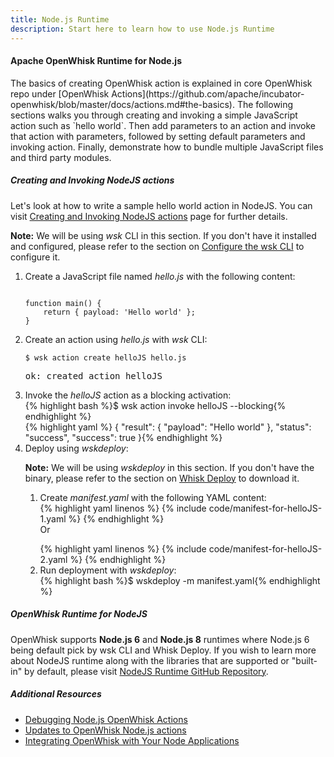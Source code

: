 ```yaml
---
title: Node.js Runtime
description: Start here to learn how to use Node.js Runtime
---
```


<main id="doc">
    <div class="content">
        <a class="indexable" id="nodejs"></a>
        <h4>Apache OpenWhisk Runtime for Node.js</h4>
        <p>The basics of creating OpenWhisk action is explained in core OpenWhisk repo under
        [OpenWhisk Actions](https://github.com/apache/incubator-openwhisk/blob/master/docs/actions.md#the-basics).
        The following sections walks you through creating and invoking a simple JavaScript action such as `hello world`.
        Then add parameters to an action and invoke that action with parameters, followed by setting default parameters and invoking action.
        Finally, demonstrate how to bundle multiple JavaScript files and third party modules.</p>
        <a class="indexable" id="nodejs-actions"></a>
        <h5>Creating and Invoking NodeJS actions</h5>
        <p>
            Let's look at how to write a sample hello world action in NodeJS. You can visit
            <a href="https://github.com/apache/incubator-openwhisk/blob/master/docs/actions-node.md#creating-and-invoking-javascript-actions">Creating and Invoking NodeJS actions</a>
            page for further details.
        </p>
        <p>
            <strong>Note:</strong> We will be using <i>wsk</i> CLI in this section. If you don't have it installed and configured,
            please refer to the section on <a href="#wsk-cli">Configure the wsk CLI</a> to configure it.
        </p>
        <ol>
            <li style="list-style-type: decimal">
                Create a JavaScript file named <i>hello.js</i> with the following content:
                <div class="terminal">
<pre><code class="javascript">
function main() {
    return { payload: 'Hello world' };
}
</code></pre>
                        </div>
                    </li>
                    <li style="list-style-type: decimal">
                        Create an action using <i>hello.js</i> with <i>wsk</i> CLI:
                        <div class="terminal">
<pre><code>$ wsk action create helloJS hello.js</code></pre>
                        </div>
                        <div class="terminal">
                            <pre>ok: created action helloJS</pre>
                        </div>
                    </li>
                    <li style="list-style-type: decimal">
                        Invoke the <i>helloJS</i> action as a blocking activation:
                        <div class="terminal">
{% highlight bash %}$ wsk action invoke helloJS --blocking{% endhighlight %}
                        </div>
                        <div class="terminal">
{% highlight yaml %}
{
  "result": {
      "payload": "Hello world"
    },
    "status": "success",
    "success": true
}{% endhighlight %}
                        </div>
                    </li>
                    <li style="list-style-type: decimal">
                        Deploy using <i>wskdeploy</i>:
                        <p>
                            <strong>Note:</strong> We will be using <i>wskdeploy</i> in this section. If you don't have the binary,
                            please refer to the section on <a href="#wskdeploy">Whisk Deploy</a> to download it.
                        </p>
                        <ol>
                            <li>
                                Create <i>manifest.yaml</i> with the following YAML content:
                                <div class="terminal">
{% highlight yaml linenos %}
{% include code/manifest-for-helloJS-1.yaml %}
{% endhighlight %}
                                </div>
                                Or
                                <p></p>
                                <div class="terminal">
        {% highlight yaml linenos %}
        {% include code/manifest-for-helloJS-2.yaml %}
        {% endhighlight %}
                                </div>
                            </li>
                            <li>
                                Run deployment with <i>wskdeploy</i>:
                                <div class="terminal">
{% highlight bash %}$ wskdeploy -m manifest.yaml{% endhighlight %}
                                </div>
                            </li>
                        </ol>
                    </li>
                </ol>
                <a class="indexable" id="nodejs-runtime"></a>
                <h5>OpenWhisk Runtime for NodeJS</h5>
                <p>
                    OpenWhisk supports <strong>Node.js 6</strong> and <strong>Node.js 8</strong> runtimes where Node.js 6 being default pick by wsk CLI and Whisk Deploy.
                    If you wish to learn more about NodeJS runtime along with
                    the libraries that are supported or "built-in" by default, please visit
                    <a href="https://github.com/apache/incubator-openwhisk-runtime-nodejs/blob/master/README.md">NodeJS Runtime GitHub Repository</a>.
                </p>
                <a class="indexable" id="nodejs-additional-resources"></a>
                <h5>Additional Resources</h5>
                <ul>
                    <li><a href="https://medium.com/openwhisk/debugging-node-js-openwhisk-actions-3da3303e6741">Debugging Node.js OpenWhisk Actions</li>
                    <li><a href="https://medium.com/openwhisk/updates-to-openwhisk-node-js-actions-ed5556cd5ae9">Updates to OpenWhisk Node.js actions</a></li>
                    <li><a href="https://medium.com/openwhisk/integrating-openwhisk-with-your-node-application-d489b8a20102">Integrating OpenWhisk with Your Node Applications</a></li>
                </ul>
            </div>
        </main>